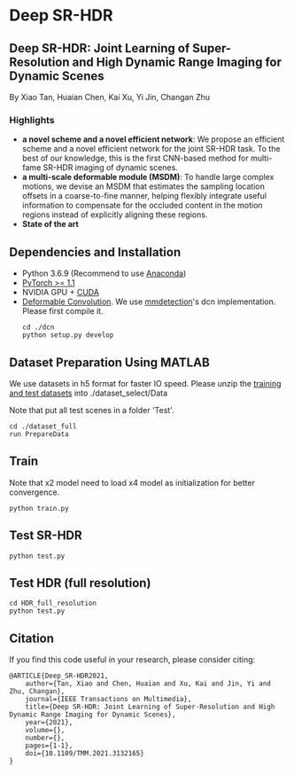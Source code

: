 # Deep SR-HDR
## Deep SR-HDR: Joint Learning of Super-Resolution and High Dynamic Range Imaging for Dynamic Scenes
By Xiao Tan, Huaian Chen, Kai Xu, Yi Jin, Changan Zhu

### Highlights
- **a novel scheme and a novel efficient network**: We propose an efficient scheme and a novel efficient network for the joint SR-HDR task. To the best of our knowledge, this is the first CNN-based method for multi-fame SR-HDR imaging of dynamic scenes.
- **a multi-scale deformable module (MSDM)**: To handle large complex motions, we devise an MSDM that estimates the sampling location offsets in a coarse-to-fine manner, helping flexibly integrate useful information to compensate for the occluded content in the motion regions instead of explicitly aligning these regions.
- **State of the art**

## Dependencies and Installation

- Python 3.6.9 (Recommend to use [Anaconda](https://www.anaconda.com/download/#linux))
- [PyTorch >= 1.1](https://pytorch.org/)
- NVIDIA GPU + [CUDA](https://developer.nvidia.com/cuda-downloads)
- [Deformable Convolution](https://arxiv.org/abs/1703.06211). We use [mmdetection](https://github.com/open-mmlab/mmdetection)'s dcn implementation. Please first compile it.
  ```
  cd ./dcn
  python setup.py develop
  ```

## Dataset Preparation Using MATLAB
We use datasets in h5 format for faster IO speed. 
Please unzip the [training and test datasets](https://cseweb.ucsd.edu/~viscomp/projects/SIG17HDR/) into ./dataset_select/Data

Note that put all test scenes in a folder 'Test'.
  ```
  cd ./dataset_full
  run PrepareData
  ```

## Train
Note that x2 model need to load x4 model as initialization for better convergence.
  ```
  python train.py
  ```

## Test SR-HDR
  ```
  python test.py
  ```

## Test HDR (full resolution)
  ```
  cd HDR_full_resolution
  python test.py
  ```
  
## Citation
If you find this code useful in your research, please consider citing:
  ```
  @ARTICLE{Deep_SR-HDR2021,
      author={Tan, Xiao and Chen, Huaian and Xu, Kai and Jin, Yi and Zhu, Changan},
      journal={IEEE Transactions on Multimedia}, 
      title={Deep SR-HDR: Joint Learning of Super-Resolution and High Dynamic Range Imaging for Dynamic Scenes}, 
      year={2021},
      volume={},
      number={},
      pages={1-1},
      doi={10.1109/TMM.2021.3132165}
  }
  ```
